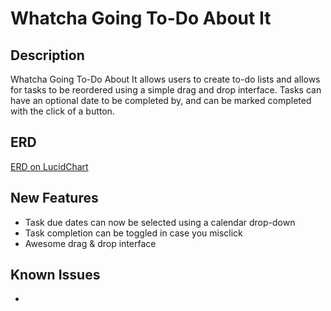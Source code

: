# Whatcha Going To-Do About It

## Description

Whatcha Going To-Do About It allows users to create to-do lists and allows for tasks
to be reordered using a simple drag and drop interface. Tasks can have an optional
date to be completed by, and can be marked completed with the click of a button.

## ERD
[ERD on LucidChart]()

## New Features
* Task due dates can now be selected using a calendar drop-down
* Task completion can be toggled in case you misclick
* Awesome drag & drop interface


## Known Issues
* 
